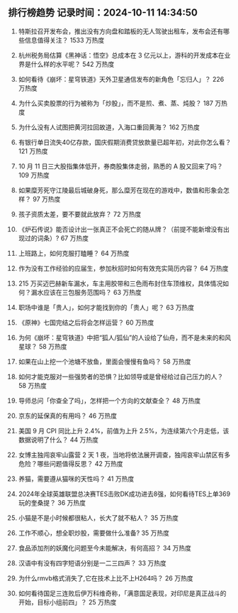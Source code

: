 
## 排行榜趋势 记录时间：2024-10-11 14:34:50
  
  1. 特斯拉召开发布会，推出没有方向盘和踏板的无人驾驶出租车，发布会还有哪些信息值得关注？ 1533 万热度
    
  2. 杭州税务局估算《黑神话：悟空》总成本在 3 亿元以上，游科的开发成本在业界是什么样的水平呢？ 542 万热度
    
  3. 如何看待《崩坏：星穹铁道》天外卫星通信发布的新角色「忘归人」？ 226 万热度
    
  4. 为什么买卖股票的行为被称为「炒股」，而不是煎、煮、蒸、炖股？ 187 万热度
    
  5. 为什么没有人试图把黄河拉回故道，入海口重回黄海？ 162 万热度
    
  6. 有银行单日流失40亿存款，国庆假期消费贷放款量已超年初，对此你怎么看？ 121 万热度
    
  7. 10 月 11 日三大股指集体低开，券商股集体走弱，熟悉的 A 股又回来了吗？ 109 万热度
    
  8. 如果糜芳死守江陵最后城破身死，那么糜芳在现在的游戏中，数值和形象会怎样？ 97 万热度
    
  9. 孩子资质太差，要不要就此放弃？ 72 万热度
    
  10. 《炉石传说》能否设计出一张真正不会死亡的随从牌？（前提不能新增没有出现过的词条）? 67 万热度
    
  11. 上班路上，如何克服打瞌睡？ 64 万热度
    
  12. 作为没有工作经验的应届生，参加秋招时如何有效充实简历内容？ 64 万热度
    
  13. 215 万买迈巴赫新车漏水，车主用胶带和三色雨布封住车顶维权，具体情况如何？漏水应该在三包服务范围吗？ 63 万热度
    
  14. 职场中谁是「贵人」，如何才能找到你的「贵人」呢？ 63 万热度
    
  15. 《原神》七国完结之后将会怎样运营？ 60 万热度
    
  16. 为何《崩坏：星穹铁道》中把“狐人/狐仙”的人设给了仙舟，而不是未来的和风星球？ 58 万热度
    
  17. 如果在山上挖一个池塘不放鱼，里面会慢慢有鱼吗？ 58 万热度
    
  18. 如何才能克服对一些强势者的恐惧？比如领导或是曾经给过自己压力的人？ 58 万热度
    
  19. 导师总问「你查全了吗」，怎样把一个方向的文献查全？ 48 万热度
    
  20. 京东的延保真的有用吗？ 46 万热度
    
  21. 美国 9 月 CPI 同比上升 2.4%，前值为上升 2.5%，为连续第六个月走低，该数据说明了什么？ 44 万热度
    
  22. 女博主独闯哀牢山露营 2 天 1 夜，当地将依法展开调查，独闯哀牢山禁区有多危险？哪些问题值得反思？ 42 万热度
    
  23. 养猫，需要遵从猫咪的天性吗？ 41 万热度
    
  24. 2024年全球英雄联盟总决赛TES击败DK成功进去8强，如何看待TES上单369玩的奎桑提？ 36 万热度
    
  25. 小猫是不是小时候都很粘人，长大了就不粘人？ 35 万热度
    
  26. 工作不顺心，想全职炒股，需要做什么准备? 35 万热度
    
  27. 食品添加剂的妖魔化问题至今未能解决，有何高招？ 34 万热度
    
  28. 汉语中有没有四字短语分别是一二三四声？ 33 万热度
    
  29. 为什么rmvb格式消失了,它在技术上比不上H264吗？ 26 万热度
    
  30. 如何看待国足三连败后伊万科维奇称，「满意国足表现，对印尼是真正战斗的开始，目标小组前四」？ 25 万热度
    